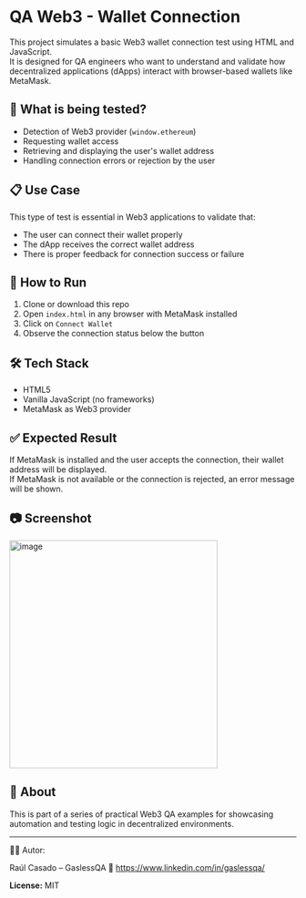 # QA Web3 - Wallet Connection

This project simulates a basic Web3 wallet connection test using HTML and JavaScript.  
It is designed for QA engineers who want to understand and validate how decentralized applications (dApps) interact with browser-based wallets like MetaMask.

## 🧪 What is being tested?

- Detection of Web3 provider (`window.ethereum`)
- Requesting wallet access
- Retrieving and displaying the user's wallet address
- Handling connection errors or rejection by the user

## 📋 Use Case

This type of test is essential in Web3 applications to validate that:

- The user can connect their wallet properly
- The dApp receives the correct wallet address
- There is proper feedback for connection success or failure

## 🚀 How to Run

1. Clone or download this repo
2. Open `index.html` in any browser with MetaMask installed
3. Click on `Connect Wallet`
4. Observe the connection status below the button

## 🛠 Tech Stack

- HTML5
- Vanilla JavaScript (no frameworks)
- MetaMask as Web3 provider

## ✅ Expected Result

If MetaMask is installed and the user accepts the connection, their wallet address will be displayed.  
If MetaMask is not available or the connection is rejected, an error message will be shown.

## 📷 Screenshot

<img width="365" height="400" alt="image" src="https://github.com/user-attachments/assets/6458c34e-6b9d-4acc-a57f-11da283592c3" />


## 🧠 About

This is part of a series of practical Web3 QA examples for showcasing automation and testing logic in decentralized environments.

---

🧑‍💻 Autor:

Raúl Casado – GaslessQA
🔗 https://www.linkedin.com/in/gaslessqa/

**License:** MIT
